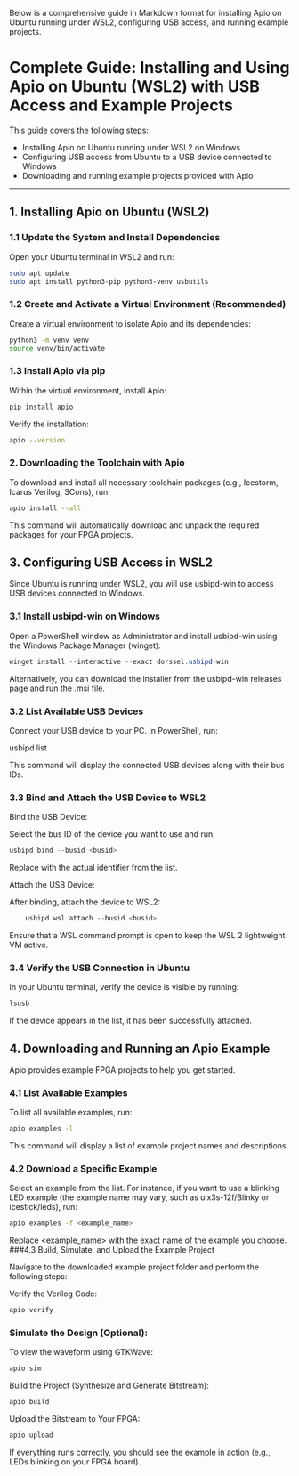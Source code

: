 Below is a comprehensive guide in Markdown format for installing Apio on Ubuntu running under WSL2, configuring USB access, and running example projects.​

# Complete Guide: Installing and Using Apio on Ubuntu (WSL2) with USB Access and Example Projects

This guide covers the following steps:

- Installing Apio on Ubuntu running under WSL2 on Windows
- Configuring USB access from Ubuntu to a USB device connected to Windows
- Downloading and running example projects provided with Apio

---

## 1. Installing Apio on Ubuntu (WSL2)

### 1.1 Update the System and Install Dependencies

Open your Ubuntu terminal in WSL2 and run:

```bash
sudo apt update
sudo apt install python3-pip python3-venv usbutils
```
### 1.2 Create and Activate a Virtual Environment (Recommended)

Create a virtual environment to isolate Apio and its dependencies:

```bash
python3 -m venv venv
source venv/bin/activate
```
### 1.3 Install Apio via pip

Within the virtual environment, install Apio:
```bash
pip install apio
```
Verify the installation:

```bash
apio --version
```
### 2. Downloading the Toolchain with Apio

To download and install all necessary toolchain packages (e.g., Icestorm, Icarus Verilog, SCons), run:

```bash
apio install --all
```

This command will automatically download and unpack the required packages for your FPGA projects.
## 3. Configuring USB Access in WSL2

Since Ubuntu is running under WSL2, you will use usbipd-win to access USB devices connected to Windows.

### 3.1 Install usbipd-win on Windows

Open a PowerShell window as Administrator and install usbipd-win using the Windows Package Manager (winget):

```powershell
winget install --interactive --exact dorssel.usbipd-win
```
Alternatively, you can download the installer from the usbipd-win releases page and run the .msi file.

### 3.2 List Available USB Devices

Connect your USB device to your PC. In PowerShell, run:

usbipd list

This command will display the connected USB devices along with their bus IDs.

### 3.3 Bind and Attach the USB Device to WSL2

Bind the USB Device:

Select the bus ID of the device you want to use and run:
```powershell
usbipd bind --busid <busid>
```

Replace <busid> with the actual identifier from the list.

Attach the USB Device:

After binding, attach the device to WSL2:
```powershell
    usbipd wsl attach --busid <busid>
```
Ensure that a WSL command prompt is open to keep the WSL 2 lightweight VM active. 

### 3.4 Verify the USB Connection in Ubuntu

In your Ubuntu terminal, verify the device is visible by running:
```bash
lsusb
```

If the device appears in the list, it has been successfully attached.

## 4. Downloading and Running an Apio Example

Apio provides example FPGA projects to help you get started.
### 4.1 List Available Examples

To list all available examples, run:
```bash
apio examples -l
```

This command will display a list of example project names and descriptions.
### 4.2 Download a Specific Example

Select an example from the list. For instance, if you want to use a blinking LED example (the example name may vary, such as ulx3s-12f/Blinky or icestick/leds), run:
```bash
apio examples -f <example_name>
```
Replace <example_name> with the exact name of the example you choose.
###4.3 Build, Simulate, and Upload the Example Project

Navigate to the downloaded example project folder and perform the following steps:

Verify the Verilog Code:
```bash
apio verify
```
### Simulate the Design (Optional):

To view the waveform using GTKWave:

```bash
apio sim
```
Build the Project (Synthesize and Generate Bitstream):
```bash
apio build
```
Upload the Bitstream to Your FPGA:
```bash
apio upload
```
If everything runs correctly, you should see the example in action (e.g., LEDs blinking on your FPGA board).